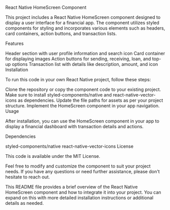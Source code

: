 React Native HomeScreen Component

This project includes a React Native HomeScreen component designed to display a user interface for a financial app. The component utilizes styled components for styling and incorporates various elements such as headers, card containers, action buttons, and transaction lists.

Features

Header section with user profile information and search icon
Card container for displaying images
Action buttons for sending, receiving, loan, and top-up options
Transaction list with details like description, amount, and icon
Installation

To run this code in your own React Native project, follow these steps:

Clone the repository or copy the component code to your existing project.
Make sure to install styled-components/native and react-native-vector-icons as dependencies.
Update the file paths for assets as per your project structure.
Implement the HomeScreen component in your app navigation.
Usage

After installation, you can use the HomeScreen component in your app to display a financial dashboard with transaction details and actions.

Dependencies

styled-components/native
react-native-vector-icons
License

This code is available under the MIT License.

Feel free to modify and customize the component to suit your project needs. If you have any questions or need further assistance, please don't hesitate to reach out.

This README file provides a brief overview of the React Native HomeScreen component and how to integrate it into your project. You can expand on this with more detailed installation instructions or additional details as needed.